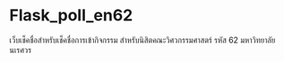 # Flask_poll_en62
เว็บเช็คชื่อสำหรับเช็คชื่อการเข้ากิจกรรม
สำหรับนิสิตคณะวิศวกรรมศาสตร์ รหัส 62
มหาวิทยาลัยนเรศวร
